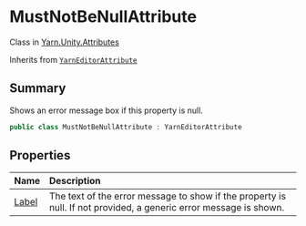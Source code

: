 # MustNotBeNullAttribute

Class in [Yarn.Unity.Attributes](/docs/api/csharp/yarn.unity.attributes.md)

Inherits from [`YarnEditorAttribute`](/docs/api/csharp/yarn.unity.attributes.yarneditorattribute.md)

## Summary


Shows an error message box if this property is null.


```csharp
public class MustNotBeNullAttribute : YarnEditorAttribute
```

## Properties

|Name|Description|
|:---|:---|
|[Label](/docs/api/csharp/yarn.unity.attributes.mustnotbenullattribute.label.md)|The text of the error message to show if the property is null. If not provided, a generic error message is shown.|

